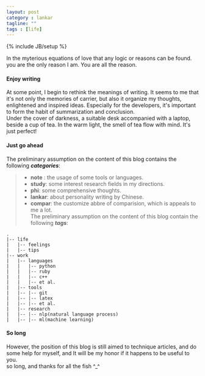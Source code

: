 ```yaml
---
layout: post
category : lankar 
tagline: ""
tags : [life]
---
```

{% include JB/setup %}

In the myterious equations of love that any logic or reasons can be found.  
you are the only reason I am. You are all the reason.
#### Enjoy writing ####
At some point, I begin to rethink the meanings of writing. It seems to me that it's not only the memories of carrier, but also it organize my thoughts, enlightened and inspired ideas.  Especially for the developers, it's important to form the habit of summarization and conclusion.  
Under the cover of darkness, a suitable desk accompanied with a laptop, beside a cup of tea. In the warm light, the smell of tea flow with mind. It's just perfect!   

#### Just go ahead ####
The preliminary assumption on the content of this blog contains the following ***categories***:  
>- **note** : the usage of some tools or languages.
>- **study**: some interest research fields in my directions.
>- **phi**: some comprehensive thoughts.
>- **lankar**: about personality writing by Chinese.
>- **compar**: the customize abbre of comparision, which is appeals to me a lot.  
The preliminary assumption on the content of this blog contain the following ***tags***:

	.  
	|-- life   
	|   |-- feelings   
	|   |-- tips    
	|-- work   
	|   |-- languages  
	|   |   |-- python  
	|   |   |-- ruby  
	|   |   |-- c++  
	|   |   |-- et al.  
	|   |-- tools  
	|   |-- |-- git  
	|   |-- |-- latex  
	|   |-- |-- et al.  
	|   |-- research  
	|   |-- |-- nlp(natural language process)  
	|   |-- |-- ml(machine learning)  


#### So long ####
However, the position of this blog is still aimed to technique articles, and do some help for myself, and It will be my honor if it happens to be useful to you.  
so long, and thanks for all the fish ^_^ 
